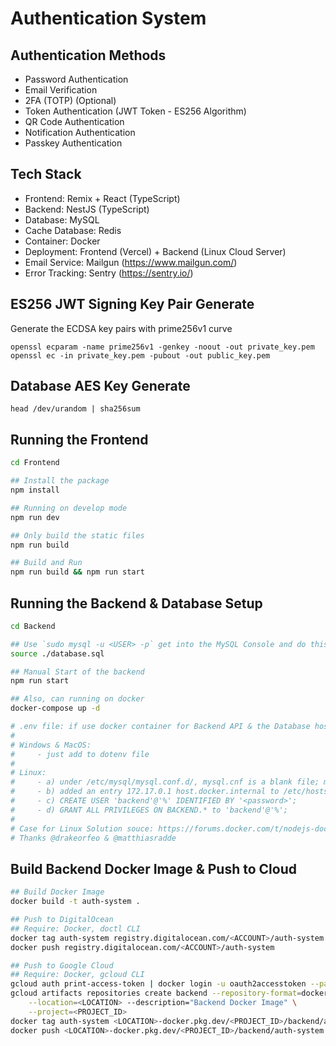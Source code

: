 # Authentication System

## Authentication Methods

- Password Authentication
- Email Verification
- 2FA (TOTP) (Optional)
- Token Authentication (JWT Token - ES256 Algorithm)
- QR Code Authentication
- Notification Authentication
- Passkey Authentication

## Tech Stack

- Frontend: Remix + React (TypeScript)
- Backend: NestJS (TypeScript)
- Database: MySQL
- Cache Database: Redis
- Container: Docker
- Deployment: Frontend (Vercel) + Backend (Linux Cloud Server)
- Email Service: Mailgun (https://www.mailgun.com/)
- Error Tracking: Sentry (https://sentry.io/)

## ES256 JWT Signing Key Pair Generate

Generate the ECDSA key pairs with prime256v1 curve

```
openssl ecparam -name prime256v1 -genkey -noout -out private_key.pem
openssl ec -in private_key.pem -pubout -out public_key.pem
```

## Database AES Key Generate

```
head /dev/urandom | sha256sum
```

## Running the Frontend

```bash
cd Frontend

## Install the package
npm install

## Running on develop mode
npm run dev

## Only build the static files
npm run build

## Build and Run
npm run build && npm run start
```

## Running the Backend & Database Setup

```bash
cd Backend

## Use `sudo mysql -u <USER> -p` get into the MySQL Console and do this
source ./database.sql

## Manual Start of the backend
npm run start

## Also, can running on docker
docker-compose up -d

# .env file: if use docker container for Backend API & the Database host at local -> use "host.docker.internal"
#
# Windows & MacOS: 
#     - just add to dotenv file
#
# Linux:
#     - a) under /etc/mysql/mysql.conf.d/, mysql.cnf is a blank file; mysqld.cnf had bind-address and mysqlx-bind-address both = 127.0.0.1, I changed only the bind-address to 127.0.0.1,host.docker.internal thensystemctl restart mysql
#     - b) added an entry 172.17.0.1 host.docker.internal to /etc/hosts before
#     - c) CREATE USER 'backend'@'%' IDENTIFIED BY '<password>';
#     - d) GRANT ALL PRIVILEGES ON BACKEND.* to 'backend'@'%';
#
# Case for Linux Solution souce: https://forums.docker.com/t/nodejs-docker-container-cant-connect-to-mysql-on-host/115221/6
# Thanks @drakeorfeo & @matthiasradde
```

## Build Backend Docker Image & Push to Cloud

```bash
## Build Docker Image
docker build -t auth-system .

## Push to DigitalOcean
## Require: Docker, doctl CLI
docker tag auth-system registry.digitalocean.com/<ACCOUNT>/auth-system
docker push registry.digitalocean.com/<ACCOUNT>/auth-system

## Push to Google Cloud
## Require: Docker, gcloud CLI
gcloud auth print-access-token | docker login -u oauth2accesstoken --password-stdin https://<LOCATION>-docker.pkg.dev
gcloud artifacts repositories create backend --repository-format=docker \
    --location=<LOCATION> --description="Backend Docker Image" \
    --project=<PROJECT_ID>
docker tag auth-system <LOCATION>-docker.pkg.dev/<PROJECT_ID>/backend/auth-system
docker push <LOCATION>-docker.pkg.dev/<PROJECT_ID>/backend/auth-system

```
